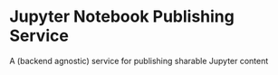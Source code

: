 # Jupyter Notebook Publishing Service
A (backend agnostic) service for publishing sharable Jupyter content
